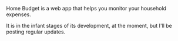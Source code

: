 Home Budget is a web app that helps you monitor your household expenses.

It is in the infant stages of its development, at the moment, but I'll be posting regular updates. 
